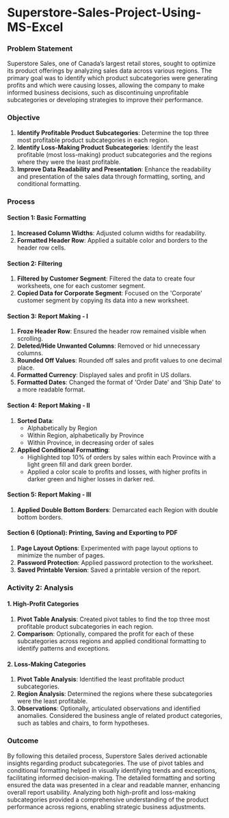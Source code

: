 # Superstore-Sales-Project-Using-MS-Excel

### Problem Statement

Superstore Sales, one of Canada’s largest retail stores, sought to optimize its product offerings by analyzing sales data across various regions. The primary goal was to identify which product subcategories were generating profits and which were causing losses, allowing the company to make informed business decisions, such as discontinuing unprofitable subcategories or developing strategies to improve their performance.

### Objective

1. **Identify Profitable Product Subcategories**: Determine the top three most profitable product subcategories in each region.
2. **Identify Loss-Making Product Subcategories**: Identify the least profitable (most loss-making) product subcategories and the regions where they were the least profitable.
3. **Improve Data Readability and Presentation**: Enhance the readability and presentation of the sales data through formatting, sorting, and conditional formatting.

### Process

#### Section 1: Basic Formatting

1. **Increased Column Widths**: Adjusted column widths for readability.
2. **Formatted Header Row**: Applied a suitable color and borders to the header row cells.

#### Section 2: Filtering

1. **Filtered by Customer Segment**: Filtered the data to create four worksheets, one for each customer segment.
2. **Copied Data for Corporate Segment**: Focused on the 'Corporate' customer segment by copying its data into a new worksheet.

#### Section 3: Report Making - I

1. **Froze Header Row**: Ensured the header row remained visible when scrolling.
2. **Deleted/Hide Unwanted Columns**: Removed or hid unnecessary columns.
3. **Rounded Off Values**: Rounded off sales and profit values to one decimal place.
4. **Formatted Currency**: Displayed sales and profit in US dollars.
5. **Formatted Dates**: Changed the format of 'Order Date' and 'Ship Date' to a more readable format.

#### Section 4: Report Making - II

1. **Sorted Data**: 
    - Alphabetically by Region
    - Within Region, alphabetically by Province
    - Within Province, in decreasing order of sales
2. **Applied Conditional Formatting**:
    - Highlighted top 10% of orders by sales within each Province with a light green fill and dark green border.
    - Applied a color scale to profits and losses, with higher profits in darker green and higher losses in darker red.

#### Section 5: Report Making - III

1. **Applied Double Bottom Borders**: Demarcated each Region with double bottom borders.

#### Section 6 (Optional): Printing, Saving and Exporting to PDF

1. **Page Layout Options**: Experimented with page layout options to minimize the number of pages.
2. **Password Protection**: Applied password protection to the worksheet.
3. **Saved Printable Version**: Saved a printable version of the report.

### Activity 2: Analysis

#### 1. High-Profit Categories

1. **Pivot Table Analysis**: Created pivot tables to find the top three most profitable product subcategories in each region.
2. **Comparison**: Optionally, compared the profit for each of these subcategories across regions and applied conditional formatting to identify patterns and exceptions.

#### 2. Loss-Making Categories

1. **Pivot Table Analysis**: Identified the least profitable product subcategories.
2. **Region Analysis**: Determined the regions where these subcategories were the least profitable.
3. **Observations**: Optionally, articulated observations and identified anomalies. Considered the business angle of related product categories, such as tables and chairs, to form hypotheses.

### Outcome

By following this detailed process, Superstore Sales derived actionable insights regarding product subcategories. The use of pivot tables and conditional formatting helped in visually identifying trends and exceptions, facilitating informed decision-making. The detailed formatting and sorting ensured the data was presented in a clear and readable manner, enhancing overall report usability. Analyzing both high-profit and loss-making subcategories provided a comprehensive understanding of the product performance across regions, enabling strategic business adjustments.
